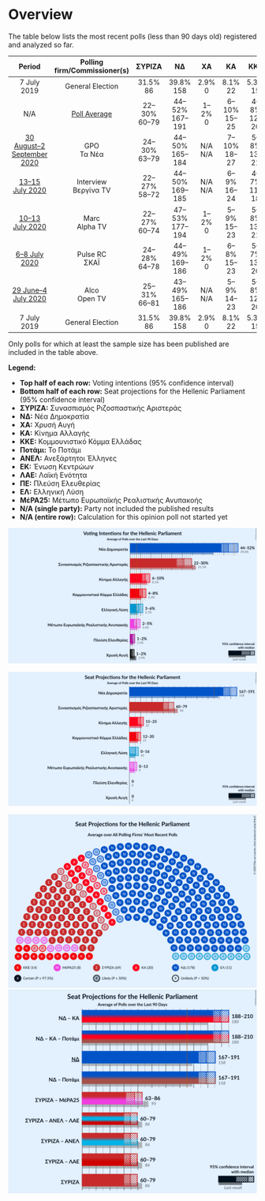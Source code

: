 # Overview

The table below lists the most recent polls (less than 90 days old) registered and analyzed so far.

| Period     | Polling firm/Commissioner(s) | ΣΥΡΙΖΑ | ΝΔ | ΧΑ | ΚΑ | ΚΚΕ | Ποτάμι | ΑΝΕΛ | ΕΚ | ΛΑΕ | ΠΕ | ΕΛ | ΜέΡΑ25 |
|:----------:|:----------------------------:|:--:|:--:|:--:|:--:|:--:|:--:|:--:|:--:|:--:|:--:|:--:|:--:|
| 7 July 2019 | General Election | 31.5% <br> 86 | 39.8% <br> 158 | 2.9% <br> 0 | 8.1% <br> 22 | 5.3% <br> 15 | 0.0% <br> 0 | 0.0% <br> 0 | 1.2% <br> 0 | 0.0% <br> 0 | 1.5% <br> 0 | 3.7% <br> 10 | 3.4% <br> 9 |
| N/A | [Poll Average](average.html) | 22–30% <br> 60–79 | 44–52% <br> 167–191 | 1–2% <br> 0 | 6–10% <br> 15–25 | 4–8% <br> 12–20 | N/A <br> N/A | N/A <br> N/A | N/A <br> N/A | N/A <br> N/A | 1–2% <br> 0 | 3–6% <br> 0–16 | 2–5% <br> 0–13 |
| [30 August–2 September 2020](2020-09-02-GPO.html) | GPO <br> Τα Νέα | 24–30% <br> 63–79 | 44–50% <br> 165–184 | N/A <br> N/A | 7–10% <br> 18–27 | 5–8% <br> 13–21 | N/A <br> N/A | N/A <br> N/A | N/A <br> N/A | N/A <br> N/A | N/A <br> N/A | 3–6% <br> 8–15 | 2–4% <br> 0–11 |
| [13–15 July 2020](2020-07-15-Interview.html) | Interview <br> Βεργίνα TV | 22–27% <br> 58–72 | 44–50% <br> 169–185 | N/A <br> N/A | 6–9% <br> 16–24 | 4–7% <br> 11–18 | N/A <br> N/A | N/A <br> N/A | N/A <br> N/A | N/A <br> N/A | N/A <br> N/A | 4–7% <br> 11–18 | 3–5% <br> 0–14 |
| [10–13 July 2020](2020-07-13-Marc.html) | Marc <br> Αlpha TV | 22–27% <br> 60–74 | 47–53% <br> 177–194 | 1–2% <br> 0 | 5–9% <br> 15–23 | 5–8% <br> 13–21 | N/A <br> N/A | N/A <br> N/A | N/A <br> N/A | N/A <br> N/A | N/A <br> N/A | 3–6% <br> 8–15 | 2–3% <br> 0–9 |
| [6–8 July 2020](2020-07-08-PulseRC.html) | Pulse RC <br> ΣΚΑΪ | 24–28% <br> 64–78 | 44–49% <br> 169–186 | 1–2% <br> 0 | 6–8% <br> 15–23 | 5–7% <br> 13–20 | N/A <br> N/A | N/A <br> N/A | N/A <br> N/A | N/A <br> N/A | N/A <br> N/A | 3–5% <br> 8–14 | 2–4% <br> 0–11 |
| [29 June–4 July 2020](2020-07-04-Alco.html) | Alco <br> Open TV | 25–31% <br> 66–81 | 43–49% <br> 165–186 | N/A <br> N/A | 5–9% <br> 14–23 | 5–8% <br> 12–20 | N/A <br> N/A | N/A <br> N/A | N/A <br> N/A | N/A <br> N/A | 1–2% <br> 0 | 3–5% <br> 0–13 | 3–5% <br> 0–13 |
| 7 July 2019 | General Election | 31.5% <br> 86 | 39.8% <br> 158 | 2.9% <br> 0 | 8.1% <br> 22 | 5.3% <br> 15 | 0.0% <br> 0 | 0.0% <br> 0 | 1.2% <br> 0 | 0.0% <br> 0 | 1.5% <br> 0 | 3.7% <br> 10 | 3.4% <br> 9 |

Only polls for which at least the sample size has been published are included in the table above.

**Legend:**
+ **Top half of each row:** Voting intentions (95% confidence interval)
+ **Bottom half of each row:** Seat projections for the Hellenic Parliament (95% confidence interval)
+ **ΣΥΡΙΖΑ:** Συνασπισμός Ριζοσπαστικής Αριστεράς
+ **ΝΔ:** Νέα Δημοκρατία
+ **ΧΑ:** Χρυσή Αυγή
+ **ΚΑ:** Κίνημα Αλλαγής
+ **ΚΚΕ:** Κομμουνιστικό Κόμμα Ελλάδας
+ **Ποτάμι:** Το Ποτάμι
+ **ΑΝΕΛ:** Ανεξάρτητοι Έλληνες
+ **ΕΚ:** Ένωση Κεντρώων
+ **ΛΑΕ:** Λαϊκή Ενότητα
+ **ΠΕ:** Πλεύση Ελευθερίας
+ **ΕΛ:** Ελληνική Λύση
+ **ΜέΡΑ25:** Μέτωπο Ευρωπαϊκής Ρεαλιστικής Ανυπακοής
+ **N/A (single party):** Party not included the published results
+ **N/A (entire row):** Calculation for this opinion poll not started yet


![Graph with voting intentions not yet produced](average.png "Voting Intentions")

![Graph with seats not yet produced](average-seats.png "Seats")

![Graph with seating plan not yet produced](average-seating-plan.png "Seating Plan")
![Graph with coalitions seats not yet produced](average-coalitions-seats.png "Coalitions Seats")
